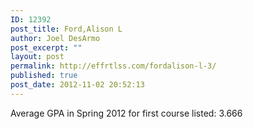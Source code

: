 ```yaml
---
ID: 12392
post_title: Ford,Alison L
author: Joel DesArmo
post_excerpt: ""
layout: post
permalink: http://effrtlss.com/fordalison-l-3/
published: true
post_date: 2012-11-02 20:52:13
---
```

<p>Average GPA in Spring 2012 for first course listed: 3.666</p>